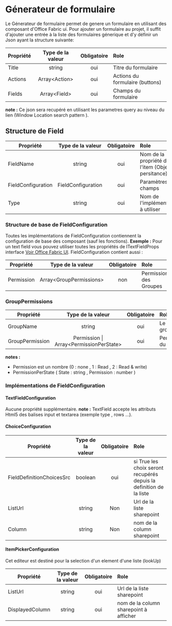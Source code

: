 # Génerateur de formulaire

Le Génerateur de formulaire permet de genere un formulaire en utilisant des composant d'Office Fabric ui. Pour ajouter un formulaire au projet, il suffit d'ajouter une entrée à la liste des formulaires génerique et d'y définir un Json ayant la structure suivante:

| Propriété | Type de la valeur | Obligatoire | Role                             |
| --------- | :---------------: | :---------: | :------------------------------- |
| Title     | string            | oui         | Titre du formulaire              |
| Actions   | Array\<Action>    | oui         | Actions du formulaire  (buttons) |
| Fields    | Array\<Field>     | oui         | Champs du formulaire             |

**note :** Ce json sera recupéré en utilisant les parametres query au niveau du lien (Window Location search pattern ).

## Structure de Field

| Propriété          | Type de la valeur  | Obligatoire | Role                                                |
| ------------------ | :----------------: | :---------: | :-------------------------------------------------- |
| FieldName          | string             | oui         | Nom de la propriété de l'item (Objet de persitance) |
| FieldConfiguration | FieldConfiguration | oui         | Paramètres du champs                                |
| Type               | string             | oui         | Nom de l'implémentation à utiliser                  |

### Structure de base de FieldConfiguration

Toutes les implémentations de FieldConfiguration contiennent la configuration de base des composant (sauf les fonctions).
**Exemple :** Pour un text field vous pouvez utiliser toutes les propriétés de ITextFieldProps interface
[Voir Office Fabric UI](https://developer.microsoft.com/en-us/fabric#/components/textfield#Implementation "Composant TextField").
FieldConfiguration contient aussi :

| Propriété  | Type de la valeur       | Obligatoire | Role                   |
| ---------- | :---------------------: | :---------: | :--------------------- |
| Permission | Array\<GroupPermissions> | non         | Permission des Groupes |

### GroupPermissions

| Propriété       | Type de la valeur                        | Obligatoire | Role                 |
| --------------- | :--------------------------------------: | :---------: | :------------------- |
| GroupName       | string                                   | oui         | Le du groupe         |
| GroupPermission | Permission \| Array\<PermissionPerState> | oui         | Permission du groupe |

**notes :**

- Permission est un nombre (0 : none , 1 : Read , 2 : Read & write)
- PermissionPerState ( State : string , Permission : number )

### Implémentations de FieldConfiguration

#### TextFieldConfiguration

Aucune propriété supplémentaire.
**note :** TextField accepte les attributs Html5 des balises input et textarea (exemple type , rows ...).

#### ChoiceConfiguration

| Propriété                 | Type de la valeur | Obligatoire | Role                                                                |
| ------------------------- | :---------------: | :---------: | :------------------------------------------------------------------ |
| FieldDefinitionChoicesSrc | boolean           | oui         | si True les choix seront recupérés depuis la definition de la liste |
| ListUrl                   | string            | Non         | Url de la liste sharepoint                                          |
| Column                    | string            | Non         | nom de la column sharepoint                                         |

#### ItemPickerConfiguration

Cet editeur est destiné pour la selection d'un element d'une liste (lookUp)

| Propriété       | Type de la valeur | Obligatoire | Role                                   |
| --------------- | :---------------: | :---------: | :------------------------------------- |
| ListUrl         | string            | oui         | Url de la liste sharepoint             |
| DisplayedColumn | string            | oui         | nom de la column sharepoint à afficher |
